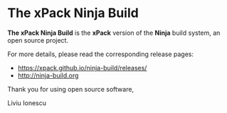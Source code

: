 # The xPack Ninja Build

**The xPack Ninja Build** is the **xPack** version of
the **Ninja** build system, an open source project.

For more details, please read the corresponding release pages:

- <https://xpack.github.io/ninja-build/releases/>
- <http://ninja-build.org>

Thank you for using open source software,

Liviu Ionescu
